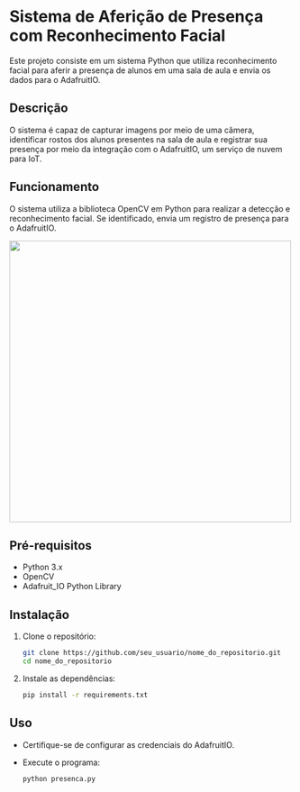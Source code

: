 # Sistema de Aferição de Presença com Reconhecimento Facial

Este projeto consiste em um sistema Python que utiliza reconhecimento facial para aferir a presença de alunos em uma sala de aula e envia os dados para o AdafruitIO.

## Descrição

O sistema é capaz de capturar imagens por meio de uma câmera, identificar rostos dos alunos presentes na sala de aula e registrar sua presença por meio da integração com o AdafruitIO, um serviço de nuvem para IoT.

## Funcionamento

O sistema utiliza a biblioteca OpenCV em Python para realizar a detecção e reconhecimento facial. Se identificado, envia um registro de presença para o AdafruitIO.

<img src="https://github.com/mariamandafm/PresencaAula/assets/67834977/1055257b-3b96-41ea-bb46-a123d5be1a06" width="500" >

## Pré-requisitos

- Python 3.x
- OpenCV
- Adafruit_IO Python Library

## Instalação

1. Clone o repositório:

    ```bash
    git clone https://github.com/seu_usuario/nome_do_repositorio.git
    cd nome_do_repositorio
    ```

2. Instale as dependências:

    ```bash
    pip install -r requirements.txt
    ```

## Uso

- Certifique-se de configurar as credenciais do AdafruitIO.
- Execute o programa:

    ```bash
    python presenca.py
    ```

